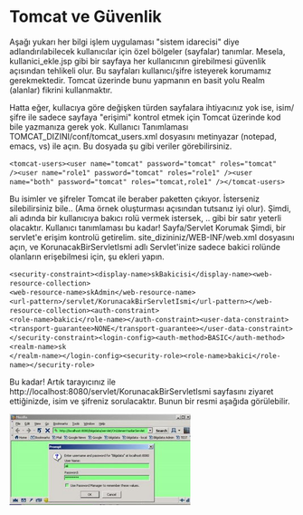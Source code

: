 # Tomcat ve Güvenlik

Aşağı yukarı her bilgi işlem uygulaması "sistem idarecisi" diye
adlandırılabilecek kullanıcılar için özel bölgeler (sayfalar)
tanımlar. Mesela, kullanici_ekle.jsp gibi bir sayfaya her kullanıcının
girebilmesi güvenlik açısından tehlikeli olur. Bu sayfaları
kullanıcı/şifre isteyerek korumamız gerekmektedir.  Tomcat üzerinde
bunu yapmanın en basit yolu Realm (alanlar) fikrini
kullanmaktır.

Hatta eğer, kullacıya göre değişken türden sayfalara ihtiyacınız yok
ise, isim/şifre ile sadece sayfaya "erişimi" kontrol etmek için Tomcat
üzerinde kod bile yazmanıza gerek yok.  Kullanıcı Tanımlaması
TOMCAT_DIZINI/conf/tomcat_users.xml dosyasını metinyazar (notepad,
emacs, vs) ile açın. Bu dosyada şu gibi veriler görebilirsiniz.

```
<tomcat-users><user name="tomcat" password="tomcat" roles="tomcat"
/><user name="role1" password="tomcat" roles="role1" /><user
name="both" password="tomcat" roles="tomcat,role1" /></tomcat-users>
```

Bu isimler ve şifreler Tomcat ile beraber paketten çıkıyor. İsterseniz
silebilirsiniz bile.. (Ama örnek oluşturması açısından tutsanız iyi
olur). Şimdi, ali adında bir kullanıcıya bakıcı rolü vermek istersek,
<user name="ali" password="sifre123" roles="bakici" /> .. gibi bir
satır yeterli olacaktır. Kullanıcı tanımlaması bu kadar!
Sayfa/Servlet Korumak Şimdi, bir servlet'e erişim kontrolü getirelim.
site_dizininiz/WEB-INF/web.xml dosyasını açın, ve
KorunacakBirServletIsmi adlı Servlet'inize sadece bakici rolünde
olanların erişebilmesi için, şu ekleri yapın.

```
<security-constraint><display-name>skBakicisi</display-name><web-resource-collection>
<web-resource-name>skAdmin</web-resource-name>
<url-pattern>/servlet/KorunacakBirServletIsmi</url-pattern></web-resource-collection><auth-constraint>
<role-name>bakici</role-name></auth-constraint><user-data-constraint>
<transport-guarantee>NONE</transport-guarantee></user-data-constraint>
</security-constraint><login-config><auth-method>BASIC</auth-method><realm-name>sk
</realm-name></login-config><security-role><role-name>bakici</role-name></security-role>
```

Bu kadar! Artık tarayıcınız ile
http://localhost:8080/servlet/KorunacakBirServletIsmi sayfasını
ziyaret ettiğinizde, isim ve şifreniz sorulacaktır. Bunun bir resmi
aşağıda görülebilir.




![](tomcat_guvenlik.jpg)
